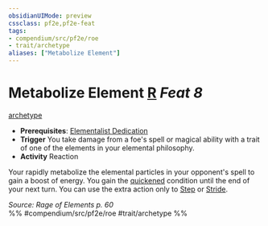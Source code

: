 ```yaml
---
obsidianUIMode: preview
cssclass: pf2e,pf2e-feat
tags:
- compendium/src/pf2e/roe
- trait/archetype
aliases: ["Metabolize Element"]
---
```

# Metabolize Element  [R](chapter-9-playing-the-game.md#Actions "Reaction") *Feat 8*  
[archetype](archetype.md "Archetype Feat Trait")  

- **Prerequisites**: [Elementalist Dedication](elementalist-dedication-roe.md)
- **Trigger** You take damage from a foe's spell or magical ability with a trait of one of the elements in your elemental philosophy.
- **Activity** Reaction

Your rapidly metabolize the elemental particles in your opponent's spell to gain a boost of energy. You gain the [quickened](conditions.md#Quickened) condition until the end of your next turn. You can use the extra action only to [Step](step.md) or [Stride](stride.md).

*Source: Rage of Elements p. 60*  
%% #compendium/src/pf2e/roe #trait/archetype %%
